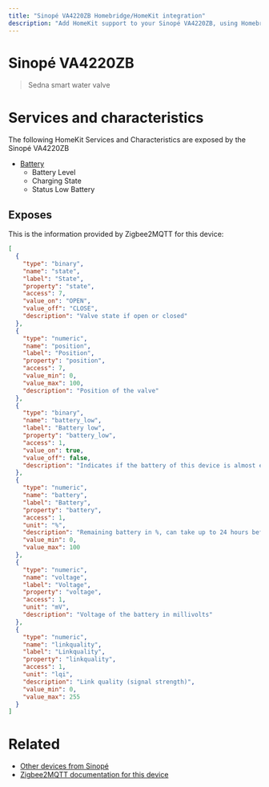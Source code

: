 ```yaml
---
title: "Sinopé VA4220ZB Homebridge/HomeKit integration"
description: "Add HomeKit support to your Sinopé VA4220ZB, using Homebridge, Zigbee2MQTT and homebridge-z2m."
---
```

<!---
This file has been GENERATED using src/docgen/docgen.ts
DO NOT EDIT THIS FILE MANUALLY!
-->
# Sinopé VA4220ZB
> Sedna smart water valve


# Services and characteristics
The following HomeKit Services and Characteristics are exposed by
the Sinopé VA4220ZB

* [Battery](../../battery.md)
  * Battery Level
  * Charging State
  * Status Low Battery



## Exposes

This is the information provided by Zigbee2MQTT for this device:

```json
[
  {
    "type": "binary",
    "name": "state",
    "label": "State",
    "property": "state",
    "access": 7,
    "value_on": "OPEN",
    "value_off": "CLOSE",
    "description": "Valve state if open or closed"
  },
  {
    "type": "numeric",
    "name": "position",
    "label": "Position",
    "property": "position",
    "access": 7,
    "value_min": 0,
    "value_max": 100,
    "description": "Position of the valve"
  },
  {
    "type": "binary",
    "name": "battery_low",
    "label": "Battery low",
    "property": "battery_low",
    "access": 1,
    "value_on": true,
    "value_off": false,
    "description": "Indicates if the battery of this device is almost empty"
  },
  {
    "type": "numeric",
    "name": "battery",
    "label": "Battery",
    "property": "battery",
    "access": 1,
    "unit": "%",
    "description": "Remaining battery in %, can take up to 24 hours before reported.",
    "value_min": 0,
    "value_max": 100
  },
  {
    "type": "numeric",
    "name": "voltage",
    "label": "Voltage",
    "property": "voltage",
    "access": 1,
    "unit": "mV",
    "description": "Voltage of the battery in millivolts"
  },
  {
    "type": "numeric",
    "name": "linkquality",
    "label": "Linkquality",
    "property": "linkquality",
    "access": 1,
    "unit": "lqi",
    "description": "Link quality (signal strength)",
    "value_min": 0,
    "value_max": 255
  }
]
```

# Related
* [Other devices from Sinopé](../index.md#sinope)
* [Zigbee2MQTT documentation for this device](https://www.zigbee2mqtt.io/devices/VA4220ZB.html)
